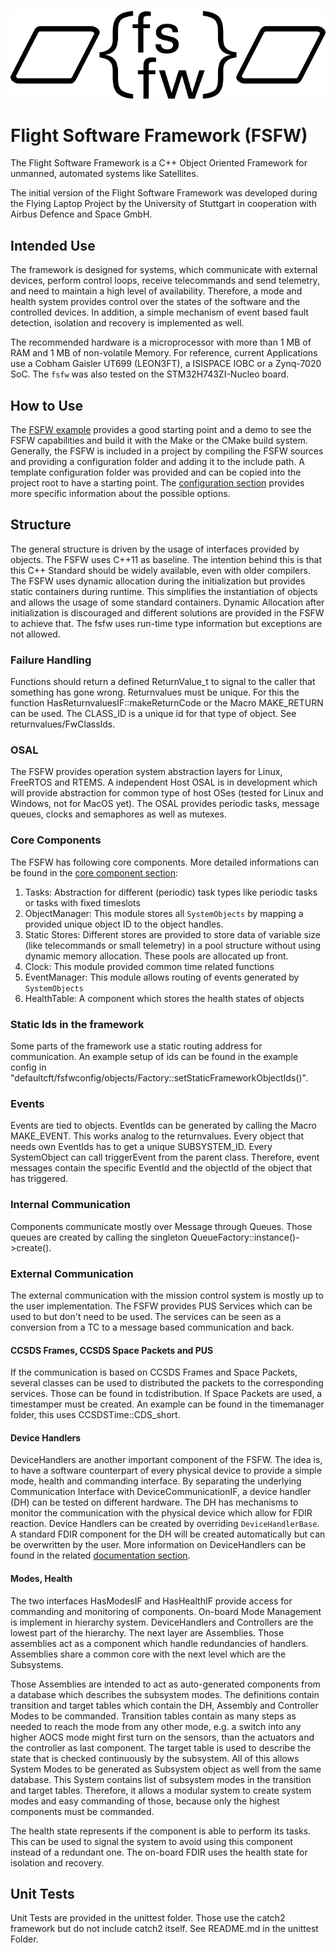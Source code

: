 ![FSFW Logo](logo/FSFW_Logo_V3_bw.png)

# Flight Software Framework (FSFW)

The Flight Software Framework is a C++ Object Oriented Framework for unmanned,
automated systems like Satellites. 

The initial version of the Flight Software Framework was developed during
the Flying Laptop Project by the University of Stuttgart in cooperation
with Airbus Defence and Space GmbH.

## Intended Use

The framework is designed for systems, which communicate with external devices, perform control loops, receive telecommands and send telemetry, and need to maintain a high level of availability. 
Therefore, a mode and health system provides control over the states of the software and the controlled devices. 
In addition, a simple mechanism of event based fault detection, isolation and recovery is implemented as well. 

The recommended hardware is a microprocessor with more than 1 MB of RAM and 1 MB of non-volatile Memory. 
For reference, current Applications use a Cobham Gaisler UT699 (LEON3FT), a ISISPACE IOBC or a Zynq-7020 SoC.
The `fsfw` was also tested on the STM32H743ZI-Nucleo board.

## How to Use

The [FSFW example](https://egit.irs.uni-stuttgart.de/fsfw/fsfw_example) provides a good starting point and a demo
to see the FSFW capabilities and build it with the Make or the CMake build system. 
Generally, the FSFW is included in a project by compiling the FSFW sources and providing
a configuration folder and adding it to the include path. 
A template configuration folder was provided and can be copied into the project root to have
a starting point. The [configuration section](doc/README-config.md#top) provides more specific information about
the possible options.

## Structure

The general structure is driven by the usage of interfaces provided by objects. 
The FSFW uses C++11 as baseline. The intention behind this is that this C++ Standard should be widely available, even with older compilers.
The FSFW uses dynamic allocation during the initialization but provides static containers during runtime. 
This simplifies the instantiation of objects and allows the usage of some standard containers. 
Dynamic Allocation after initialization is discouraged and different solutions are provided in the FSFW to achieve that.
The fsfw uses run-time type information but exceptions are not allowed.

### Failure Handling

Functions should return a defined ReturnValue_t to signal to the caller that something has gone wrong. 
Returnvalues must be unique. For this the function HasReturnvaluesIF::makeReturnCode or the Macro MAKE_RETURN can be used.
The CLASS_ID is a unique id for that type of object. See returnvalues/FwClassIds.

### OSAL

The FSFW provides operation system abstraction layers for Linux, FreeRTOS and RTEMS. 
A independent Host OSAL is in development which will provide abstraction for common type of 
host OSes (tested for Linux and Windows, not for MacOS yet).
The OSAL provides periodic tasks, message queues, clocks and semaphores as well as mutexes.

### Core Components 

The FSFW has following core components. More detailed informations can be found in the
[core component section](doc/README-core.md#top):

1. Tasks: Abstraction for different (periodic) task types like periodic tasks or tasks with fixed timeslots
2. ObjectManager: This module stores all `SystemObjects` by mapping a provided unique object ID to the object handles.
3. Static Stores: Different stores are provided to store data of variable size (like telecommands or small telemetry) in a pool structure without
   using dynamic memory allocation. These pools are allocated up front.
3. Clock: This module provided common time related functions
4. EventManager: This module allows routing of events generated by `SystemObjects`
5. HealthTable: A component which stores the health states of objects

### Static Ids in the framework

Some parts of the framework use a static routing address for communication. 
An example setup of ids can be found in the example config in "defaultcft/fsfwconfig/objects/Factory::setStaticFrameworkObjectIds()".

### Events

Events are tied to objects. EventIds can be generated by calling the Macro MAKE_EVENT. This works analog to the returnvalues.
Every object that needs own EventIds has to get a unique SUBSYSTEM_ID. 
Every SystemObject can call triggerEvent from the parent class.
Therefore, event messages contain the specific EventId and the objectId of the object that has triggered.

### Internal Communication

Components communicate mostly over Message through Queues. 
Those queues are created by calling the singleton QueueFactory::instance()->create(). 

### External Communication

The external communication with the mission control system is mostly up to the user implementation.
The FSFW provides PUS Services which can be used to but don't need to be used. 
The services can be seen as a conversion from a TC to a message based communication and back.

#### CCSDS Frames, CCSDS Space Packets and PUS

If the communication is based on CCSDS Frames and Space Packets, several classes can be used to distributed the packets to the corresponding services. Those can be found in tcdistribution. 
If Space Packets are used, a timestamper must be created. 
An example can be found in the timemanager folder, this uses CCSDSTime::CDS_short.

#### Device Handlers

DeviceHandlers are another important component of the FSFW. 
The idea is, to have a software counterpart of every physical device to provide a simple mode, health and commanding interface.
By separating the underlying Communication Interface with DeviceCommunicationIF, a device handler (DH) can be tested on different hardware.
The DH has mechanisms to monitor the communication with the physical device which allow for FDIR reaction. 
Device Handlers can be created by overriding `DeviceHandlerBase`. 
A standard FDIR component for the DH will be created automatically but can be overwritten by the user.
More information on DeviceHandlers can be found in the related [documentation section](doc/README-devicehandlers.md#top).

#### Modes, Health

The two interfaces HasModesIF and HasHealthIF provide access for commanding and monitoring of components.
On-board Mode Management is implement in hierarchy system. 
DeviceHandlers and Controllers are the lowest part of the hierarchy. 
The next layer are Assemblies. Those assemblies act as a component which handle redundancies of handlers. 
Assemblies share a common core with the next level which are the Subsystems. 

Those Assemblies are intended to act as auto-generated components from a database which describes the subsystem modes. 
The definitions contain transition and target tables which contain the DH, Assembly and Controller Modes to be commanded.
Transition tables contain as many steps as needed to reach the mode from any other mode, e.g. a switch into any higher AOCS mode might first turn on the sensors, than the actuators and the controller as last component. 
The target table is used to describe the state that is checked continuously by the subsystem. 
All of this allows System Modes to be generated as Subsystem object as well from the same database. 
This System contains list of subsystem modes in the transition and target tables. 
Therefore, it allows a modular system to create system modes and easy commanding of those, because only the highest components must be commanded.

The health state represents if the component is able to perform its tasks. 
This can be used to signal the system to avoid using this component instead of a redundant one.
The on-board FDIR uses the health state for isolation and recovery. 

## Unit Tests

Unit Tests are provided in the unittest folder. Those use the catch2 framework but do not include catch2 itself. 
See README.md in the unittest Folder.